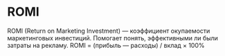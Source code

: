 # ROMI

ROMI (Return on Marketing Investment) — коэффициент окупаемости маркетинговых инвестиций. Помогает понять, эффективными ли были затраты на рекламу. ROMI = (прибыль — расходы) / вклад × 100%
